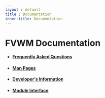 ```yaml
---
layout : default
title : Documentation
inner-title: Documentation
---
```


FVWM Documentation
==================

  + #### [Frequently Asked Questions](faq)
  + #### [Man Pages](manpages)
  + #### [Developer's Information](developers)
  + #### [Module Interface](moduleinterface)
